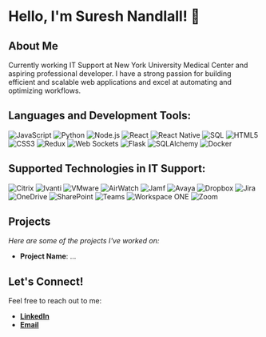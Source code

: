 # Hello, I'm Suresh Nandlall! 👋

## About Me
Currently working IT Support at New York University Medical Center and aspiring professional developer. I have a strong passion for building efficient and scalable web applications and excel at automating and optimizing workflows.


## Languages and Development Tools:

![JavaScript](https://img.shields.io/badge/JavaScript-F7DF1E?style=flat&logo=javascript&logoColor=black)
![Python](https://img.shields.io/badge/Python-3776AB?style=flat&logo=python&logoColor=white)
![Node.js](https://img.shields.io/badge/Node.js-339933?style=flat&logo=nodedotjs&logoColor=white)
![React](https://img.shields.io/badge/React-20232A?style=flat&logo=react&logoColor=61DAFB)
![React Native](https://img.shields.io/badge/React-Native-20232A?style=flat&logo=react&logoColor=61DAFB)
![SQL](https://img.shields.io/badge/SQL-4479A1?style=flat&logo=postgresql&logoColor=white)
![HTML5](https://img.shields.io/badge/HTML5-E34F26?style=flat&logo=html5&logoColor=white)
![CSS3](https://img.shields.io/badge/CSS3-1572B6?style=flat&logo=css3&logoColor=white)
![Redux](https://img.shields.io/badge/Redux-764ABC?style=flat&logo=redux&logoColor=white)
![Web Sockets](https://img.shields.io/badge/WebSockets-0099FF?style=flat&logo=socketdotio&logoColor=white)
![Flask](https://img.shields.io/badge/Flask-000000?style=flat&logo=flask&logoColor=white)
![SQLAlchemy](https://img.shields.io/badge/SQLAlchemy-CF4647?style=flat&logo=sqlalchemy&logoColor=white)
![Docker](https://img.shields.io/badge/Docker-2496ED?style=flat&logo=docker&logoColor=white)

## Supported Technologies in IT Support:
![Citrix](https://img.shields.io/badge/Citrix-002B5C?style=flat&logo=citrix&logoColor=white)
![Ivanti](https://img.shields.io/badge/Ivanti-FF4814?style=flat&logo=ivanti&logoColor=white)
![VMware](https://img.shields.io/badge/VMware-607078?style=flat&logo=vmware&logoColor=white)
![AirWatch](https://img.shields.io/badge/AirWatch-007ACC?style=flat&logo=airwatch&logoColor=white)
![Jamf](https://img.shields.io/badge/Jamf-111111?style=flat&logo=jamf&logoColor=white)
![Avaya](https://img.shields.io/badge/Avaya-F01E28?style=flat&logo=avaya&logoColor=white)
![Dropbox](https://img.shields.io/badge/Dropbox-0061FF?style=flat&logo=dropbox&logoColor=white)
![Jira](https://img.shields.io/badge/Jira-0052CC?style=flat&logo=jira-software&logoColor=white)
![OneDrive](https://img.shields.io/badge/OneDrive-0078D4?style=flat&logo=microsoftonedrive&logoColor=white)
![SharePoint](https://img.shields.io/badge/SharePoint-0078D4?style=flat&logo=microsoftsharepoint&logoColor=white)
![Teams](https://img.shields.io/badge/Teams-6264A7?style=flat&logo=microsoftteams&logoColor=white)
![Workspace ONE](https://img.shields.io/badge/Workspace_ONE-FF5B00?style=flat&logo=vmware&logoColor=white)
![Zoom](https://img.shields.io/badge/Zoom-2D8CFF?style=flat&logo=zoom&logoColor=white)


## Projects
*Here are some of the projects I've worked on:*
- **Project Name**: ...
  
## Let's Connect!
Feel free to reach out to me:
- **[LinkedIn](https://www.linkedin.com/in/suresh-nandlall/)**
- **[Email](mailto:suresh.nandlall@outlook.com)**
